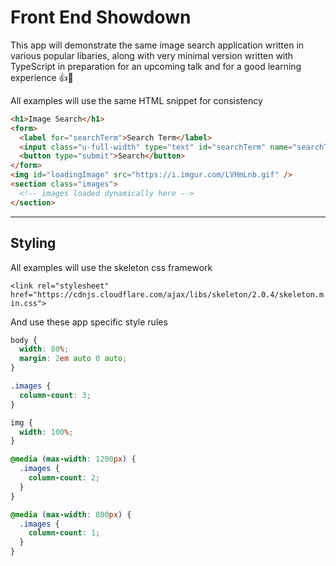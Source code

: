 # Front End Showdown

This app will demonstrate the same image search application written in various
popular libaries, along with very minimal version written with TypeScript in preparation for an upcoming talk and for a good learning experience 👍🥳

All examples will use the same HTML snippet for consistency

```html
<h1>Image Search</h1>
<form>
  <label for="searchTerm">Search Term</label>
  <input class="u-full-width" type="text" id="searchTerm" name="searchTerm" />
  <button type="submit">Search</button>
</form>
<img id="loadingImage" src="https://i.imgur.com/LVHmLnb.gif" />
<section class="images">
  <!-- images loaded dynamically here -->
</section>
```

---

## Styling

All examples will use the skeleton css framework

`<link rel="stylesheet" href="https://cdnjs.cloudflare.com/ajax/libs/skeleton/2.0.4/skeleton.min.css">`

And use these app specific style rules

```css
body {
  width: 80%;
  margin: 2em auto 0 auto;
}

.images {
  column-count: 3;
}

img {
  width: 100%;
}

@media (max-width: 1200px) {
  .images {
    column-count: 2;
  }
}

@media (max-width: 800px) {
  .images {
    column-count: 1;
  }
}
```
